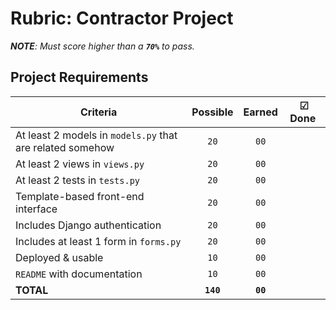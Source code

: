 # Rubric: Contractor Project

_**NOTE**: Must score higher than a **`70%`** to pass._

## Project Requirements

| Criteria                                   | Possible  |  Earned  | ☑ Done ️ |
| ------------------------------------------ | :-------: | :------: | :------: |
| At least 2 models in `models.py` that are related somehow |   `20`    |   `00`   |          |
| At least 2 views in `views.py`             |   `20`    |   `00`   |          |
| At least 2 tests in `tests.py`             |   `20`    |   `00`   |          |
| Template-based front-end interface         |   `20`    |   `00`   |          |
| Includes Django authentication             |   `20`    |   `00`   |          |
| Includes at least 1 form in `forms.py`     |   `20`    |   `00`   |          |
| Deployed & usable                          |   `10`    |   `00`   |          |
| `README` with documentation                |   `10`    |   `00`   |          |
| **TOTAL**                                  | **`140`** | **`00`** |          |

